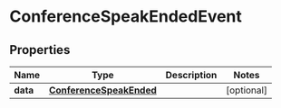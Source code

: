 

# ConferenceSpeakEndedEvent


## Properties

Name | Type | Description | Notes
------------ | ------------- | ------------- | -------------
**data** | [**ConferenceSpeakEnded**](ConferenceSpeakEnded.md) |  |  [optional]




